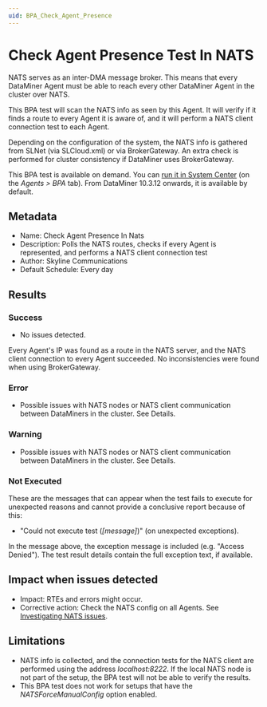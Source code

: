 ```yaml
---
uid: BPA_Check_Agent_Presence
---
```


# Check Agent Presence Test In NATS

NATS serves as an inter-DMA message broker. This means that every DataMiner Agent must be able to reach every other DataMiner Agent in the cluster over NATS.

This BPA test will scan the NATS info as seen by this Agent. It will verify if it finds a route to every Agent it is aware of, and it will perform a NATS client connection test to each Agent.

Depending on the configuration of the system, the NATS info is gathered from SLNet (via SLCloud.xml) or via BrokerGateway. An extra check is performed for cluster consistency if DataMiner uses BrokerGateway.

This BPA test is available on demand. You can [run it in System Center](xref:Running_BPA_tests) (on the *Agents > BPA* tab). From DataMiner 10.3.12 onwards, it is available by default.

## Metadata

- Name: Check Agent Presence In Nats
- Description: Polls the NATS routes, checks if every Agent is represented, and performs a NATS client connection test
- Author: Skyline Communications
- Default Schedule: Every day

## Results

### Success

- No issues detected.

Every Agent's IP was found as a route in the NATS server, and the NATS client connection to every Agent succeeded. No inconsistencies were found when using BrokerGateway.

### Error

- Possible issues with NATS nodes or NATS client communication between DataMiners in the cluster. See Details.

### Warning

- Possible issues with NATS nodes or NATS client communication between DataMiners in the cluster. See Details.

### Not Executed

These are the messages that can appear when the test fails to execute for unexpected reasons and cannot provide a conclusive report because of this:

- "Could not execute test (*[message]*)" (on unexpected exceptions).

In the message above, the exception message is included (e.g. "Access Denied"). The test result details contain the full exception text, if available.

## Impact when issues detected

- Impact: RTEs and errors might occur.
- Corrective action: Check the NATS config on all Agents. See [Investigating NATS issues](xref:Investigating_NATS_Issues).

## Limitations

- NATS info is collected, and the connection tests for the NATS client are performed using the address *localhost:8222*. If the local NATS node is not part of the setup, the BPA test will not be able to verify the results.
- This BPA test does not work for setups that have the *NATSForceManualConfig* option enabled.
